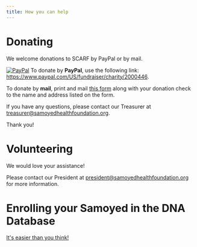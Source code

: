 ```yaml
---
title: How you can help
---
```

# Donating

We welcome donations to SCARF by PayPal or by mail.

<a class="img-href" href="https://www.paypal.com/US/fundraiser/charity/2000446"><img src="/img/paypal.jpg" alt="PayPal" /></a> To donate by **PayPal**, use the following link: <https://www.paypal.com/US/fundraiser/charity/2000446>.

To donate by **mail**, print and mail [this form](/files/SCARF_Donation_Form.pdf) along with your donation check to the name and address listed on the form.

If you have any questions, please contact our Treasurer at [treasurer@samoyedhealthfoundation.org](mailto:treasurer@samoyedhealthfoundation.org?subject=Donating).

Thank you!

# Volunteering

We would love your assistance!

Please contact our President at [president@samoyedhealthfoundation.org](mailto:president@samoyedhealthfoundation.org?subject=Volunteering) for more information.

# Enrolling your Samoyed in the DNA Database

[It's easier than you think!](/databases/adding-your-samoyed)
